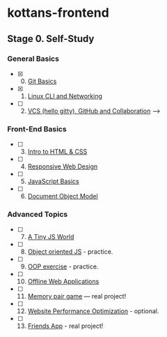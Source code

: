 # kottans-frontend

## Stage 0. Self-Study

### General Basics

- [x] 0. [Git Basics](stage_0/task_git_basics/git_basics.md)
- [x] 1. [Linux CLI and Networking](stage_0/task_linux_cli/linux_cli.md)
- [ ] 2. [VCS (hello gitty), GitHub and Collaboration](stage_0/task_git_collaboration/git_collaboration.md) -->

### Front-End Basics

- [ ] 3. [Intro to HTML & CSS](stage_0/task_html_css_intro/html_css_intro.md)
- [ ] 4. [Responsive Web Design](stage_0/task_responsive_web_design/responsive_web_design.md)
- [ ] 5. [JavaScript Basics](stage_0/task_js_basics/js_basics.md)
- [ ] 6. [Document Object Model](stage_0/task_js_dom/js_dom.md)

### Advanced Topics

- [ ] 7. [A Tiny JS World](stage_0/task_tiny_js/tiny_js.md)
- [ ] 8. [Object oriented JS](stage_0/task_js_oop/js_oop.md) - practice.
- [ ] 9. [OOP exercise](stage_0/task_oop_exercise/oop_exersice.md) - practice.
- [ ] 10. [Offline Web Applications](stage_0/task_offline_web_app/offline_web_app.md)
- [ ] 11. [Memory pair game](stage_0/task_memory_pair_game/memory_pair_game.md) — real project!
- [ ] 12. [Website Performance Optimization](stage_0/task_website_performance/website_performance.md) - optional.
- [ ] 13. [Friends App](stage_0/task_friends_app/friends.app.md) - real project!
